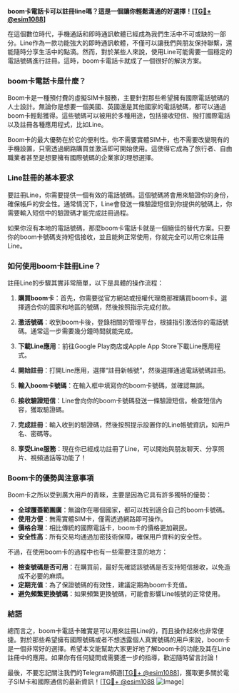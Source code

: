**boom卡電話卡可以註冊line嗎？這是一個讓你輕鬆溝通的好選擇！[[TG💪+ @esim1088](https://t.me/s/esim1088)]**

在這個數位時代，手機通話和即時通訊軟體已經成為我們生活中不可或缺的一部分。Line作為一款功能強大的即時通訊軟體，不僅可以讓我們與朋友保持聯繫，還能隨時分享生活中的點滴。然而，對於某些人來說，使用Line可能需要一個穩定的電話號碼進行註冊。這時，boom卡電話卡就成了一個很好的解決方案。

### boom卡電話卡是什麼？

Boom卡是一種預付費的虛擬SIM卡服務，主要針對那些希望擁有國際電話號碼的人士設計。無論你是想要一個美國、英國還是其他國家的電話號碼，都可以通過boom卡輕鬆獲得。這些號碼可以被用於多種用途，包括接收短信、撥打國際電話以及註冊各種應用程式，比如Line。

Boom卡的最大優勢在於它的便利性。你不需要實體SIM卡，也不需要改變現有的手機設置，只需透過網路購買並激活即可開始使用。這使得它成為了旅行者、自由職業者甚至是想要擁有國際號碼的企業家的理想選擇。

### Line註冊的基本要求

要註冊Line，你需要提供一個有效的電話號碼。這個號碼將會用來驗證你的身份，確保帳戶的安全性。通常情況下，Line會發送一條驗證短信到你提供的號碼上，你需要輸入短信中的驗證碼才能完成註冊過程。

如果你沒有本地的電話號碼，那麼boom卡電話卡就是一個絕佳的替代方案。只要你的boom卡號碼支持短信接收，並且能夠正常使用，你就完全可以用它來註冊Line。

### 如何使用boom卡註冊Line？

註冊Line的步驟其實非常簡單，以下是具體的操作流程：

1. **購買boom卡**：首先，你需要從官方網站或授權代理商那裡購買boom卡。選擇適合你的國家和地區的號碼，然後按照指示完成付款。

2. **激活號碼**：收到boom卡後，登錄相關的管理平台，根據指引激活你的電話號碼。通常這一步需要幾分鐘時間就能完成。

3. **下載Line應用**：前往Google Play商店或Apple App Store下載Line應用程式。

4. **開始註冊**：打開Line應用，選擇“註冊新帳號”，然後選擇通過電話號碼註冊。

5. **輸入boom卡號碼**：在輸入框中填寫你的boom卡號碼，並確認無誤。

6. **接收驗證短信**：Line會向你的boom卡號碼發送一條驗證短信。檢查短信內容，獲取驗證碼。

7. **完成註冊**：輸入收到的驗證碼，然後按照提示設置你的Line帳號資訊，如用戶名、密碼等。

8. **享受Line服務**：現在你已經成功註冊了Line，可以開始與朋友聊天、分享照片、視頻通話等功能了！

### Boom卡的優勢與注意事項

Boom卡之所以受到廣大用戶的青睞，主要是因為它具有許多獨特的優勢：

- **全球覆蓋範圍廣**：無論你在哪個國家，都可以找到適合自己的boom卡號碼。
- **使用方便**：無需實體SIM卡，僅需透過網路即可操作。
- **價格合理**：相比傳統的國際電話卡，boom卡的價格更加親民。
- **安全性高**：所有交易均通過加密技術保障，確保用戶資料的安全性。

不過，在使用boom卡的過程中也有一些需要注意的地方：

- **檢查號碼是否可用**：在購買前，最好先確認該號碼是否支持短信接收，以免造成不必要的麻煩。
- **定期充值**：為了保證號碼的有效性，建議定期為boom卡充值。
- **避免頻繁更換號碼**：如果頻繁更換號碼，可能會影響Line帳號的正常使用。

### 結語

總而言之，boom卡電話卡確實是可以用來註冊Line的，而且操作起來也非常便捷。對於那些希望擁有國際號碼或者不想透露個人真實號碼的用戶來說，boom卡是一個非常好的選擇。希望本文能幫助大家更好地了解boom卡的功能及其在Line註冊中的應用。如果你有任何疑問或需要進一步的指導，歡迎隨時留言討論！

最後，不要忘記關注我們的Telegram頻道[[TG💪+ @esim1088](https://t.me/s/esim1088)]，獲取更多關於電子SIM卡和國際通信的最新資訊！[[TG💪+ @esim1088](https://t.me/s/esim1088) ![Image](https://i.postimg.cc/4NQfJmqS/Snipaste-2025-05-13-00-14-12.png)]